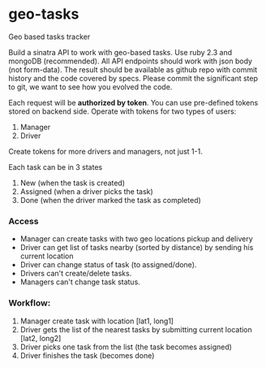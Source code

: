 # geo-tasks
Geo based tasks tracker

Build a sinatra API to work with geo-based tasks. Use ruby 2.3 and mongoDB (recommended). All API endpoints should work with json body (not form-data). The result should be available as github repo with commit history and the code covered by specs. Please commit the significant step to git, we want to see how you evolved the code.

Each request will be **authorized by token**. You can use pre-defined tokens stored on backend side. Operate with tokens for two types of users:

1. Manager
1. Driver

Create tokens for more drivers and managers, not just 1-1.

Each task can be in 3 states

1. New (when the task is created)
1. Assigned (when a driver picks the task)
1. Done (when the driver marked the task as completed)

### Access

* Manager can create tasks with two geo locations pickup and delivery
* Driver can get list of tasks nearby (sorted by distance) by sending his current location 
* Driver can change status of task (to assigned/done). 
* Drivers can't create/delete tasks. 
* Managers can't change task status.

### Workflow:

1. Manager create task with location [lat1, long1]
1. Driver gets the list of the nearest tasks by submitting current location [lat2, long2]
1. Driver picks one task from the list (the task becomes assigned)
1. Driver finishes the task (becomes done)
